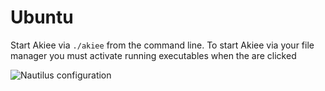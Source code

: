 # Ubuntu

Start Akiee via `./akiee` from the command line. To start Akiee via your file manager you must activate running executables when the are clicked

![Nautilus configuration](http://i.stack.imgur.com/dSCGf.png)
